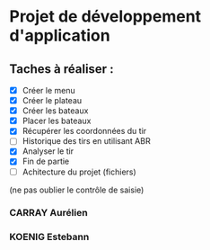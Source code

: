 # Projet de développement d'application

## Taches à réaliser :
- [X] Créer le menu  
- [X] Créer le plateau
- [X] Créer les bateaux
- [X] Placer les bateaux
- [X] Récupérer les coordonnées du tir
- [ ] Historique des tirs en utilisant ABR 
- [X] Analyser le tir
- [X] Fin de partie
- [ ] Achitecture du projet (fichiers)

(ne pas oublier le contrôle de saisie) 

### CARRAY Aurélien
### KOENIG Estebann
